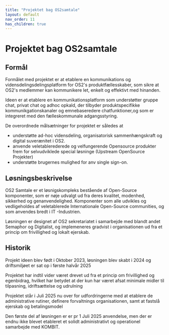 ```yaml
---
title: "Projektet bag OS2samtale"
layout: default 
nav_order: 11
has_children: true
---
```

# Projektet bag OS2samtale


## Formål
Formålet med projektet er at etablere en kommunikations og vidensdelingsdelingsplatform for OS2's produktfællesskaber, som sikre at OS2's medlemmer kan kommunikere let, enkelt og effektivt med hinanden.

Ideen er at etablere en kommunikationsplatform som understøtter gruppe chat, privat chat og adhoc opkald, der tilbyder produktspecifikke kommunikgationskanaler og emnebaseredere chatfunktioner,og som er integreret med den fælleskommunale adgangsstyring.

De overordnede målsætninger for projektet er således at 
* understøtte ad-hoc vidensdeling, organisatorisk sammenhængskraft og digital suverænitet i OS2.
* anvende veletablerederede og velfungerende Opensource produkter  frem for selvudviklede special løsninge (Upstream OpenSource Projekter)
* understøtte brugernes mulighed for anv single sign-on.


## Løsningsbeskrivelse
OS2 Samtale er et løsnigskompleks bestående af Open-Source komponenter, som er nøje udvalgt ud fra deres kvalitet, modenhed, sikkerhed og genanvendelighed. 
Komponenter som alle udvikles og vedligeholdes af veletablerede Internationale Open-Source communities, og som anvendes bredt i IT -Industrien.

Løsningen er designet af OS2 sekretariatet i samarbejde med blandt andet Semaphor og Digitalist, og implemeneres gradvist i organisationen ud fra et princip om frivillighed og lokalt ejerskab.

## Historik
Projekt ideen blev født i Oktober 2023, løsningen blev skabt i 2024 og driftsmiljøet er sat op i første halvår 2025 

Projektet har indtil vider været drevet ud fra et princip om frivillighed og egenbidrag, hvilket har betydet at der kun har været afsat minimale midler til tilpasning, idriftsættelse og udrulning

Projektet står i Juli 2025  nu over for udfordringerne med at etablere de administrative rutiner, definere forvaltnings organisationen, samt at fastslå ejerskab og betalingsmodel  

Den første del af løsningen er er pr 1 Juli 2025 anvendelse, men der er endnu ikke blevet etableret et solidt administrativt og operationel samarbejde med KOMBIT. 